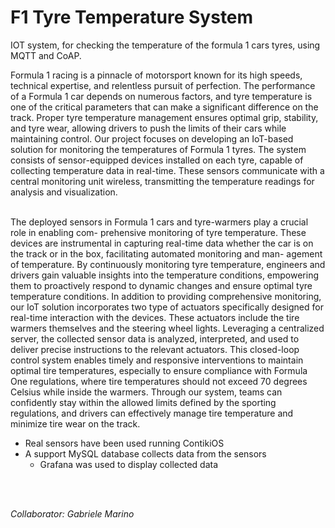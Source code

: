 # F1 Tyre Temperature System
IOT system, for checking the temperature of the formula 1 cars tyres, using MQTT and CoAP.

Formula 1 racing is a pinnacle of motorsport known for its high speeds, technical expertise, and relentless pursuit of perfection. The performance of a Formula 1 car depends on numerous factors, and tyre temperature is one of the critical parameters that can make a significant difference on the track. Proper tyre temperature management ensures optimal grip, stability, and tyre wear, allowing drivers to push the limits of their cars while maintaining control. Our project focuses on developing an IoT-based solution for monitoring the temperatures of Formula 1 tyres. The system consists of sensor-equipped devices installed on each tyre, capable of collecting temperature data in real-time. These sensors communicate with a central monitoring unit wireless, transmitting the temperature readings for analysis and visualization.

<br>
The deployed sensors in Formula 1 cars and tyre-warmers play a crucial role in enabling com- prehensive monitoring of tyre temperature. These devices are instrumental in capturing real-time data whether the car is on the track or in the box, facilitating automated monitoring and man- agement of temperature. By continuously monitoring tyre temperature, engineers and drivers gain valuable insights into the temperature conditions, empowering them to proactively respond to dynamic changes and ensure optimal tyre temperature conditions.
In addition to providing comprehensive monitoring, our IoT solution incorporates two type of actuators specifically designed for real-time interaction with the devices. These actuators include the tire warmers themselves and the steering wheel lights. Leveraging a centralized server, the collected sensor data is analyzed, interpreted, and used to deliver precise instructions to the relevant actuators. This closed-loop control system enables timely and responsive interventions to maintain optimal tire temperatures, especially to ensure compliance with Formula One regulations, where tire temperatures should not exceed 70 degrees Celsius while inside the warmers. Through our system, teams can confidently stay within the allowed limits defined by the sporting regulations, and drivers can effectively manage tire temperature and minimize tire wear on the track.
<br>

 - Real sensors have been used running ContikiOS
 - A support MySQL database collects data from the sensors
    - Grafana was used to display collected data

<br><br>

*Collaborator: Gabriele Marino*